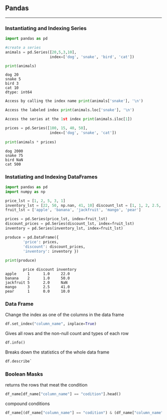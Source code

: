 ## Pandas
***

### Instantiating and Indexing Series

``` py
import pandas as pd

#create a series
animals = pd.Series([20,5,3,10],
					index=['dog', 'snake', 'bird', 'cat'])

print(animals)
```


``` output
dog 20 
snake 5 
bird 3 
cat 10 
dtype: int64
```


``` py
Access by calling the index name print(animals['snake'], '\n') 

Access the labeled index print(animals.loc['snake'], '\n') 

Access the series at the 1st index print(animals.iloc[1])

```

``` py
prices = pd.Series([100, 15, 40, 50], 
					index=['dog', 'snake', 'cat']) 
					
print(animals * prices)
```


``` output
dog 2000 
snake 75 
bird NaN 
cat 500
```


### Instatiating and Indexing DataFrames

``` py
import pandas as pd 
import numpy as np 

price_lst = [1, 2, 5, 3, 1] 
inventory_lst = [22, 50, np.nan, 41, 10] discount_lst = [1, 1, 2, 2.5, 0] 
fruit_lst = ['apple', 'banana', 'jackfruit', 'mango', 'pear'] 

prices = pd.Series(price_lst, index=fruit_lst) 
discount_prices = pd.Series(discount_lst, index=fruit_lst) 
inventory = pd.Series(inventory_lst, index=fruit_lst) 

produce = pd.DataFrame({ 
		'price': prices, 
		'discount': discount_prices, 
		'inventory': inventory }) 
		
print(produce)
```

``` output
		price discount inventory 
apple     1      1.0     22.0 
banana    2      1.0     50.0 
jackfruit 5      2.0     NaN 
mango     3      2.5     41.0 
pear      1      0.0     10.0
```

### Data Frame

Change the index as one of the columns in the data frame
```py
df.set_index("column_name", inplace=True)
```

Gives all rows and the non-null count and types of each row
``` py
df.info()
```

Breaks down the statistics of the whole data frame 
```py
df.describe`
```

### Boolean Masks

returns the rows that meat the condition
```py
df_name[df_name["column_name"] == "codition"].head()
```

compound conditions
```py
df_name[(df_name["column_name"] == "codition") & (df_name["column_name"] == "condition")].head()
```

